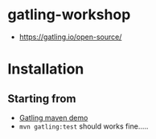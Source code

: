 # gatling-workshop

* https://gatling.io/open-source/


# Installation

## Starting from

* [Gatling maven demo](https://github.com/gatling/gatling-maven-plugin-demo)
* `mvn gatling:test` should works fine.....
